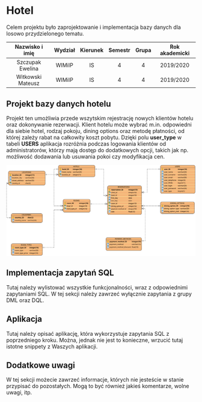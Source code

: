 # Hotel
Celem projektu było zaprojektowanie i implementacja bazy danych dla losowo przydzielonego tematu.


| Nazwisko i imię  | Wydział | Kierunek | Semestr | Grupa | Rok akademicki |
| :-------------:  | :-----: | :------: | :-----: | :---: | :------------: |
| Szczupak Ewelina | WIMiIP  | IS       |   4     | 4     | 2019/2020      |
| Witkowski Mateusz| WIMiIP  | IS       |   4     | 4     | 2019/2020      |

## Projekt bazy danych hotelu
Projekt ten umożliwia przede wszytskim rejestrację nowych klientów hotelu oraz dokonywanie rezerwacji. Klient hotelu może wybrać m.in. odpowiedni dla siebie hotel, rodzaj pokoju, dining options oraz metodę płatności, od której zależy rabat na całkowity koszt pobytu. Dzięki polu **user_type** w tabeli **USERS** aplikacja rozróżnia podczas logowania klientów od administratorów, którzy mają dostęp do dodatkowych opcji, takich jak np. możliwość dodawania lub usuwania pokoi czy modyfikacja cen.

![Hotel_diagram](./Hotel_Diagram1.svg)

## Implementacja zapytań SQL
Tutaj należy wylistować wszystkie funkcjonalności, wraz z odpowiednimi zapytaniami SQL. W tej sekcji należy zawrzeć wyłącznie zapytania z grupy DML oraz DQL.

## Aplikacja
Tutaj należy opisać aplikację, która wykorzystuje zapytania SQL z poprzedniego kroku. Można, jednak nie jest to konieczne, wrzucić tutaj istotne snippety z Waszych aplikacji.

## Dodatkowe uwagi
W tej sekcji możecie zawrzeć informacje, których nie jesteście w stanie przypisać do pozostałych. Mogą to być również jakieś komentarze, wolne uwagi, itp.
